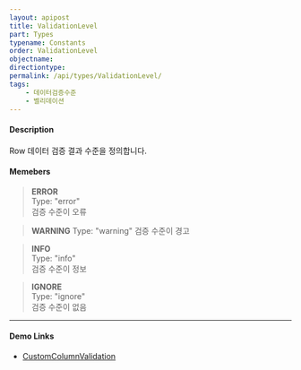 ```yaml
---
layout: apipost
title: ValidationLevel
part: Types
typename: Constants
order: ValidationLevel
objectname: 
directiontype: 
permalink: /api/types/ValidationLevel/
tags: 
    - 데이터검증수준
    - 벨리데이션
---
```



#### Description

 Row 데이터 검증 결과 수준을 정의합니다.

#### Memebers

> **ERROR**  
> Type: "error"  
> 검증 수준이 오류   

> **WARNING**
> Type: "warning"
> 검증 수준이 경고   

> **INFO**  
> Type: "info"      
> 검증 수준이 정보   

> **IGNORE**    
> Type: "ignore"    
> 검증 수준이 없음   

---

#### Demo Links

* [CustomColumnValidation](http://demo.realgrid.com/Validation/CustomColumnValidation/)
